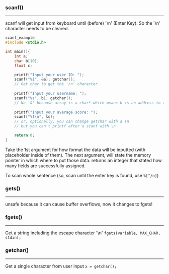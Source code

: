 ### scanf()
---
scanf will get input from keyboard until (before) '\\n' (Enter Key). So the '\\n' character needs to be cleared.
``` c
scanf_example
#include <stdio.h>

int main(){
	int a;
	char b[10];
	float c;

	printf("Input your user ID: ");
	scanf("%i", &a); getchar();
	// Get char to get the '/n' character
	
	printf("Input your username: ");
	scanf("%s", b); getchar();
	// No '&' because array is a char* which means b is an address to the first memory allocated (malloc) for 10 char
	
	printf("Input your average score: ");
	scanf("%f\n", &c);
	// or, optionally, you can change getchar with a \n
	// but you can't printf after a scanf with \n

	return 0;
}	

```
Take the 1st argument for how format the data will be inputted (with placeholder inside of them). 
The next argument, will state the memory pointer in which where to put those data.
returns an integer that stated how many fields are successfully assigned.

To scan whole sentence (so, scan until the enter key is found, use `%[^/n]`)

### gets()
---
unsafe because it can cause buffer overflows, now it changes to fgets!

### fgets()
---
Get a string including the escape character '\\n'
	`fgets(variable, MAX_CHAR, stdin);`

### getchar()
---
Get a single character from user input
	`x = getchar();`